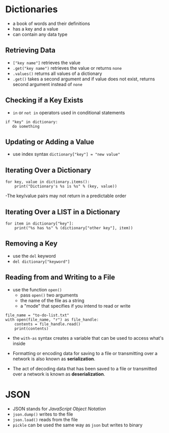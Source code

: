 # Dictionaries

- a book of words and their definitions
- has a key and a value
- can contain any data type

## Retrieving Data

- `["key name"]` retrieves the value
- `.get("key name")` retrieves the value or returns `none`
- `.values()` returns all values of a dictionary
- `.get()` takes a second argument and if value does not exist, returns second argument instead of `none`

## Checking if a Key Exists

- `in` or `not in` operators used in conditional statements
```
if "key" in dictionary:
   do something
```

## Updating or Adding a Value

- use index syntax `dictionary["key"] = "new value"`

## Iterating Over a Dictionary

```
for key, value in dictionary.items():
    print("Dictionary's %s is %s" % (key, value))
```

-The key/value pairs may not return in a predictable order

## Iterating Over a LIST in a Dictionary

```
for item in dictionary["key"]:
    print("%s has %s" % (dictionary["other key"], item))
```

## Removing a Key

- use the `del` keyword
- `del dictionary["keyword"]`

## Reading from and Writing to a File

- use the function `open()`
    - pass `open()` two arguments
    - the name of the file as a string
    - a "mode" that specifies if you intend to read or write

```
file_name = "to-do-list.txt"
with open(file_name, "r") as file_handle:
    contents = file_handle.read()
    print(contents)
```

- the `with-as` syntax creates a variable that can be used to access what's inside

- Formatting or encoding data for saving to a file or transmitting over a network is also known as **serialization**.

- The act of decoding data that has been saved to a file or transmitted over a network is known as **deserialization**.

# JSON

- JSON stands for *JavaScript Object Notation*
- `json.dump()` writes to the file
- `json.load()` reads from the file
- `pickle` can be used the same way as `json` but writes to binary
